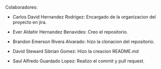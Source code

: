 Colaboradores:

- Carlos David Hernandez Rodrigez: Encargado de la organizacion del proyecto en jira.

- Ever Aldahir Hernandez Benavides: Creo el repositorio.

- Brandon Emerson Rivera Alvarado: hizo la clonacion del repositorio.

- David Steward Sibrian Gomez: Hizo la creacion README.md

- Saul Alfredo Guardado Lopez: Realizo el commit y pull request.

